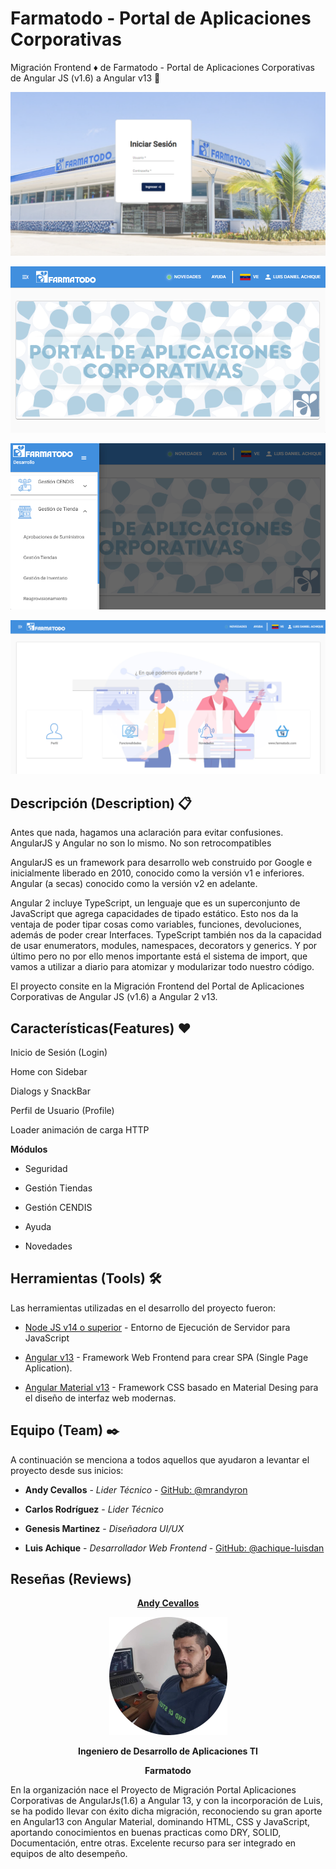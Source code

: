 # Farmatodo - Portal de Aplicaciones Corporativas

Migración Frontend ♦️ de Farmatodo - Portal de Aplicaciones Corporativas de Angular JS (v1.6) a Angular v13  🔴
<!-- ![Tazas](./00.png)  -->

![Inicio de Sesión](./01.png) 

![Página de Bienvenida](./02.png) 

![Menú de Navegación](./03.png)

![Ayuda](./04.png)

## Descripción (Description) 📋

Antes que nada, hagamos una aclaración para evitar confusiones. AngularJS y Angular no son lo mismo. No son retrocompatibles

AngularJS es un framework para desarrollo web construido por Google e inicialmente liberado en 2010, conocido como la versión v1 e inferiores. Angular (a secas) conocido como la versión v2 en adelante.

Angular 2 incluye TypeScript, un lenguaje que es un superconjunto de JavaScript que agrega capacidades de tipado estático. Esto nos da la ventaja de poder tipar cosas como variables, funciones, devoluciones, además de poder crear Interfaces. TypeScript también nos da la capacidad de usar enumerators, modules, namespaces, decorators y generics. Y por último pero no por ello menos importante está el sistema de import, que vamos a utilizar a diario para atomizar y modularizar todo nuestro código.

El proyecto consite en la Migración Frontend del Portal de Aplicaciones Corporativas de Angular JS (v1.6) a Angular 2 v13.

## Características(Features) ❤️

Inicio de Sesión (Login)

Home con Sidebar

Dialogs y SnackBar

Perfil de Usuario (Profile)

Loader animación de carga HTTP

**Módulos**

- Seguridad

- Gestión Tiendas

- Gestión CENDIS

- Ayuda

- Novedades

## Herramientas (Tools) 🛠️

Las herramientas utilizadas en el desarrollo del proyecto fueron:

* [Node JS v14 o superior](https://nodejs.org/es/) - Entorno de Ejecución de Servidor para JavaScript

* [Angular v13](https://angular.io/) - Framework Web Frontend para crear SPA (Single Page Aplication).
 
* [Angular Material v13](https://material.angular.io/) - Framework CSS basado en Material Desing para el diseño de interfaz web modernas.

## Equipo (Team) ✒️

A continuación se menciona a todos aquellos que ayudaron a levantar el proyecto desde sus inicios:

* **Andy Cevallos** - *Lider Técnico* - [GitHub: @mrandyron](https://github.com/mrandyron)
  
* **Carlos Rodríguez** - *Lider Técnico*
  
* **Genesis Martinez** - *Diseñadora UI/UX*
  
* **Luis Achique** - *Desarrollador Web Frontend* - [GitHub: @achique-luisdan](https://github.com/achique-luisdan)

## Reseñas (Reviews)

<section align="center">
<div aling="center">
<a href="https://www.linkedin.com/"><b>Andy Cevallos</b></a>

![Foto de Andy](./andy2.png)

<b>Ingeniero de Desarrollo de Aplicaciones TI</b>

<b>Farmatodo</b>
</div>
</section>
En la organización nace el Proyecto de Migración Portal Aplicaciones Corporativas de AngularJs(1.6) a Angular 13, y con la incorporación de Luis, se ha podido 
llevar con éxito dicha migración, reconociendo su gran aporte en Angular13 con Angular Material, dominando HTML, CSS y JavaScript, aportando conocimientos en buenas practicas como DRY, SOLID, Documentación, entre otras. Excelente recurso para ser integrado en equipos de alto desempeño.
